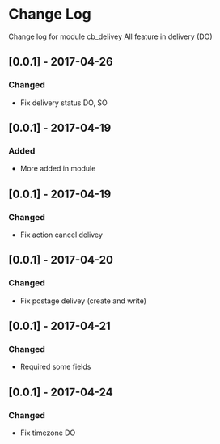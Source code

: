 # Change Log
Change log for module cb_delivey
All feature in delivery (DO)

## [0.0.1] - 2017-04-26
### Changed
- Fix delivery status DO, SO

## [0.0.1] - 2017-04-19
### Added
- More added in module

## [0.0.1] - 2017-04-19
### Changed
- Fix action cancel delivey

## [0.0.1] - 2017-04-20
### Changed
- Fix postage delivey (create and write)

## [0.0.1] - 2017-04-21
### Changed
- Required some fields

## [0.0.1] - 2017-04-24
### Changed
- Fix timezone DO